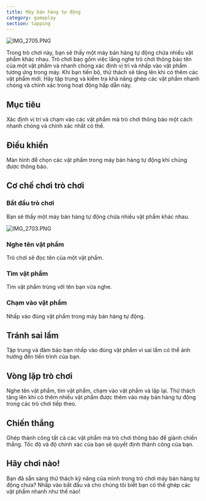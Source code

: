 ```yaml
---
title: Máy bán hàng tự động
category: gameplay
section: tapping
---
```

![IMG_2705.PNG](https://help.Studycat.com/hc/article_attachments/34826687209753)

Trong trò chơi này, bạn sẽ thấy một máy bán hàng tự động chứa nhiều vật phẩm khác nhau. Trò chơi bao gồm việc lắng nghe trò chơi thông báo tên của một vật phẩm và nhanh chóng xác định vị trí và nhấp vào vật phẩm tương ứng trong máy. Khi bạn tiến bộ, thử thách sẽ tăng lên khi có thêm các vật phẩm mới. Hãy tập trung và kiểm tra khả năng ghép các vật phẩm nhanh chóng và chính xác trong hoạt động hấp dẫn này.

## Mục tiêu

Xác định vị trí và chạm vào các vật phẩm mà trò chơi thông báo một cách nhanh chóng và chính xác nhất có thể.

## Điều khiển

Màn hình để chọn các vật phẩm trong máy bán hàng tự động khi chúng được thông báo.

## Cơ chế chơi trò chơi

### Bắt đầu trò chơi

Bạn sẽ thấy một máy bán hàng tự động chứa nhiều vật phẩm khác nhau.

![IMG_2703.PNG](https://help.Studycat.com/hc/article_attachments/34826690323225)

### Nghe tên vật phẩm

Trò chơi sẽ đọc tên của một vật phẩm.

### Tìm vật phẩm

Tìm vật phẩm trùng với tên bạn vừa nghe.

### Chạm vào vật phẩm

Nhấp vào đúng vật phẩm trong máy bán hàng tự động.

## Tránh sai lầm

Tập ​​trung và đảm bảo bạn nhấp vào đúng vật phẩm vì sai lầm có thể ảnh hưởng đến tiến trình của bạn.

## Vòng lặp trò chơi

Nghe tên vật phẩm, tìm vật phẩm, chạm vào vật phẩm và lặp lại. Thử thách tăng lên khi có thêm nhiều vật phẩm được thêm vào máy bán hàng tự động trong các trò chơi tiếp theo.

## Chiến thắng

Ghép thành công tất cả các vật phẩm mà trò chơi thông báo để giành chiến thắng. Tốc độ và độ chính xác của bạn sẽ quyết định thành công của bạn.

## Hãy chơi nào!

Bạn đã sẵn sàng thử thách kỹ năng của mình trong trò chơi máy bán hàng tự động chưa? Nhấp vào bắt đầu và cho chúng tôi biết bạn có thể ghép các vật phẩm nhanh như thế nào!